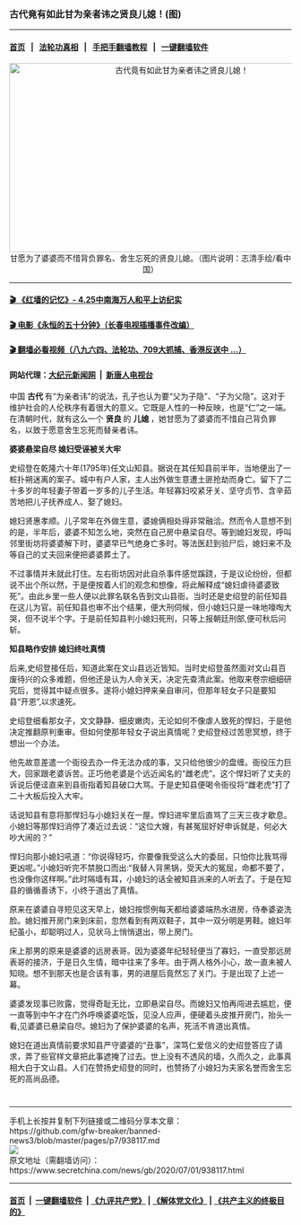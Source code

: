 ### 古代竟有如此甘为亲者讳之贤良儿媳！(图)
------------------------

#### [首页](https://github.com/gfw-breaker/banned-news3/blob/master/README.md) &nbsp;&nbsp;|&nbsp;&nbsp; [法轮功真相](https://github.com/begood0513/basic/blob/master/README.md)  &nbsp;&nbsp;|&nbsp;&nbsp; [手把手翻墙教程](https://github.com/gfw-breaker/guides/wiki)  &nbsp;&nbsp;|&nbsp;&nbsp; [一键翻墙软件](https://github.com/gfw-breaker/nogfw/blob/master/README.md)  



<div class="article_right" style="fone-color:#000">
 <p style="text-align:center">
  <img alt="古代竟有如此甘为亲者讳之贤良儿媳！" src="https://img3.secretchina.com/pic/2020/6-29/p2721601a839545226-ss.jpg" style="height:337px; width:600px"/>
  <br>
   甘愿为了婆婆而不惜背负罪名、舍生忘死的贤良儿媳。（图片说明：志清手绘/看中国）
   <span id="hideid" name="hideid" style="color:red;display:none;">
    <span href="https://www.secretchina.com">
    </span>
   </span>
  </br>
 </p>
 <div id="txt-mid1-t21-2017">
  

---

#### [ 🎬  《红墙的记忆》- 4.25中南海万人和平上访纪实](http://141.164.39.94:10000/videos/legend/425.html)

#### [ 🎬  电影《永恒的五十分钟》（长春电视插播事件改编） ](http://141.164.39.94:10000/videos/news/ComingForYou-2.html)

#### [ 🎬  翻墙必看视频（八九六四、法轮功、709大抓捕、香港反送中 ...）](https://github.com/gfw-breaker/links/blob/master/banned.md)

#### 网站代理：[大纪元新闻网](http://167.172.10.89:10080/gb/) &nbsp;|&nbsp; [新唐人电视台](http://167.172.10.89:8808/gb/)


  </div>
 </div>
 <p>
  中国
  <span href="https://zh.wikipedia.org/wiki/%E5%8F%A4%E4%BB%A3%E5%8F%B2">
   <strong>
    古代
   </strong>
  </span>
  有“为亲者讳”的说法，孔子也认为要“父为子隐”、“子为父隐”。这对于维护社会的人伦秩序有着很大的意义。它既是人性的一种反映，也是“仁”之一端。在清朝时代，就有这么一个
  <span href="https://zh.m.wiktionary.org/zh-hans/%E8%B4%A4%E8%89%AF">
   <strong>
    贤良
   </strong>
  </span>
  的
  <span href="https://zh.wikipedia.org/wiki/%E5%85%92%E5%AA%B3">
   <strong>
    儿媳
   </strong>
  </span>
  ，她甘愿为了婆婆而不惜自己背负罪名，以致于愿意舍生忘死而替亲者讳。
  <span id="hideid" name="hideid" style="color:red;display:none;">
   <span href="https://www.secretchina.com">
   </span>
  </span>
 </p>
 <p>
  <strong>
   婆婆悬梁自尽 媳妇受诬被关大牢
  </strong>
 </p>
 <p>
  史绍登在乾隆六十年(1795年)任文山知县。据说在其任知县前半年，当地便出了一桩扑朔迷离的案子。城中有户人家，主人出外做生意遭土匪抢劫而身亡。留下了二十多岁的年轻妻子带着一岁多的儿子生活。年轻寡妇咬紧牙关、坚守贞节、含辛茹苦地把儿子抚养成人、娶了媳妇。
 </p>
 <p>
  媳妇贤惠孝顺。儿子常年在外做生意，婆媳俩相处得非常融洽。然而令人意想不到的是，半年后，婆婆不知怎么地，突然在自己房中悬梁自尽。等到媳妇发现，呼叫邻里街坊将婆婆解下时，婆婆早已气绝身亡多时。等法医赶到验尸后，媳妇来不及等自己的丈夫回来便把婆婆葬土了。
 </p>
 <p>
  不过事情并未就此打住。左右街坊因对此自杀事件感觉蹊跷，于是议论纷纷，但都说不出个所以然，于是便按着人们的观念和想像，将此解释成“媳妇虐待婆婆致死”。由此乡里一些人便以此罪名联名告到文山县衙。当时还是史绍登的前任知县在这儿为官。前任知县也审不出个结果，便大刑伺候，但小媳妇只是一味地嚎啕大哭，但不说半个字。于是前任知县判小媳妇死刑，只等上报朝廷刑部,便可秋后问斩。
 </p>
 <p>
  <strong>
   知县略作安排 媳妇终吐真情
  </strong>
 </p>
 <center>
  <div style="max-width: 632px;height:180px; display: none; text-align: center; margin: 0 auto; overflow: hidden;overflow-x: hidden;">
   <div id="taboola-midarticle-thumbnails" style="max-width: 632px;height:180px;overflow: hidden;overflow-x: hidden;">
   </div>
  </div>
  <div>
   <center>
    <div id="div-gpt-ad-1589559869784-0">
    </div>
   </center>
  </div>
 </center>
 <p>
  后来,史绍登接任后，知道此案在文山县远近皆知。当时史绍登虽然面对文山县百废待兴的众多难题，但他还是认为人命关天，决定先查清此案。他取来卷宗细细研究后，觉得其中疑点很多。遂将小媳妇押来亲自审问，但那年轻女子只是要知县“开恩”,以求速死。
 </p>
 <center>
  <div style="max-width: 632px;height:180px; display: none; text-align: center; margin: 0 auto; overflow: hidden;overflow-x: hidden;">
   <div id="taboola-midarticle-thumbnails" style="max-width: 632px;height:180px;overflow: hidden;overflow-x: hidden;">
   </div>
  </div>
  <div>
   <center>
    <div id="div-gpt-ad-1589559869784-0">
    </div>
   </center>
  </div>
 </center>
 <p>
  史绍登细看那女子，文文静静、细皮嫩肉，无论如何不像虐人致死的悍妇，于是他决定推翻原判重审。但如何使那年轻女子说出真情呢？史绍登经过苦思冥想，终于想出一个办法。
 </p>
 <center>
  <div style="max-width: 632px;height:180px; display: none; text-align: center; margin: 0 auto; overflow: hidden;overflow-x: hidden;">
   <div id="taboola-midarticle-thumbnails" style="max-width: 632px;height:180px;overflow: hidden;overflow-x: hidden;">
   </div>
  </div>
  <div>
   <center>
    <div id="div-gpt-ad-1589559869784-0">
    </div>
   </center>
  </div>
 </center>
 <p>
  他先故意差遣一个衙役去办一件无法办成的事，又只给他很少的盘缠。衙役压力巨大，回家跟老婆诉苦。正巧他老婆是个远近闻名的“雌老虎”。这个悍妇听了丈夫的诉说后便迳直来到县衙指着知县破口大骂。于是史知县便喝令衙役将“雌老虎”打了二十大板后投入大牢。
 </p>
 <center>
  <div style="max-width: 632px;height:180px; display: none; text-align: center; margin: 0 auto; overflow: hidden;overflow-x: hidden;">
   <div id="taboola-midarticle-thumbnails" style="max-width: 632px;height:180px;overflow: hidden;overflow-x: hidden;">
   </div>
  </div>
  <div>
   <center>
    <div id="div-gpt-ad-1589559869784-0">
    </div>
   </center>
  </div>
 </center>
 <p>
  话说知县有意将那悍妇与小媳妇关在一屋。悍妇进牢里后直骂了三天三夜才歇息。小媳妇等那悍妇消停了凑近过去说：“这位大嫂，有甚冤屈好好申诉就是，何必大吵大闹的？”
 </p>
 <center>
  <div style="max-width: 632px;height:180px; display: none; text-align: center; margin: 0 auto; overflow: hidden;overflow-x: hidden;">
   <div id="taboola-midarticle-thumbnails" style="max-width: 632px;height:180px;overflow: hidden;overflow-x: hidden;">
   </div>
  </div>
  <div>
   <center>
    <div id="div-gpt-ad-1589559869784-0">
    </div>
   </center>
  </div>
 </center>
 <center>
  <ins class="adsbygoogle" data-ad-client="ca-pub-1276641434651360" data-ad-format="fluid" data-ad-layout="in-article" data-ad-slot="3646767294" style="display:block; text-align:center;">
  </ins>
 </center>
 <p>
  悍妇向那小媳妇吼道：“你说得轻巧，你要像我受这么大的委屈，只怕你比我骂得更凶呢。”小媳妇听完不禁脱口而出:“我替人背黑锅，受天大的冤屈，命都不要了，也没像你这样啊。”此时隔墙有耳，小媳妇的话全被知县派来的人听去了。于是在知县的循循善诱下，小终于道出了真情。
 </p>
 <center>
  <div style="max-width: 632px;height:180px; display: none; text-align: center; margin: 0 auto; overflow: hidden;overflow-x: hidden;">
   <div id="taboola-midarticle-thumbnails" style="max-width: 632px;height:180px;overflow: hidden;overflow-x: hidden;">
   </div>
  </div>
  <div>
   <center>
    <div id="div-gpt-ad-1589559869784-0">
    </div>
   </center>
  </div>
 </center>
 <p>
  原来在婆婆自寻短见这天早上，媳妇按惯例每天都给婆婆端热水进房，侍奉婆姿洗脸。媳妇推开房门来到床前，忽然看到有两双鞋子，其中一双分明是男鞋。媳妇年纪虽小，却聪明过人，见状马上悄悄退出，带上房门。
 </p>
 <center>
  <div style="max-width: 632px;height:180px; display: none; text-align: center; margin: 0 auto; overflow: hidden;overflow-x: hidden;">
   <div id="taboola-midarticle-thumbnails" style="max-width: 632px;height:180px;overflow: hidden;overflow-x: hidden;">
   </div>
  </div>
  <div>
   <center>
    <div id="div-gpt-ad-1589559869784-0">
    </div>
   </center>
  </div>
 </center>
 <p>
  床上那男的原来是婆婆的远房表哥。因为婆婆年纪轻轻便当了寡妇，一直受那远房表哥的接济，于是日久生情，暗中往来了多年。由于两人格外小心，故一直未被人知晓。想不到那天也是合该有事，男的进屋后竟然忘了关门。于是出现了上述一幕。
 </p>
 <center>
  <div style="max-width: 632px;height:180px; display: none; text-align: center; margin: 0 auto; overflow: hidden;overflow-x: hidden;">
   <div id="taboola-midarticle-thumbnails" style="max-width: 632px;height:180px;overflow: hidden;overflow-x: hidden;">
   </div>
  </div>
  <div>
   <center>
    <div id="div-gpt-ad-1589559869784-0">
    </div>
   </center>
  </div>
 </center>
 <p>
  婆婆发现事已败露，觉得奇耻无比，立即悬梁自尽。而媳妇又怕再闯进去尴尬，便一直等到中午才在门外呼唤婆婆吃饭，见没人应声，便硬着头皮推开房门，抬头一看,见婆婆已悬梁自尽。媳妇为了保护婆婆的名声，死活不肯道出真情。
 </p>
 <center>
  <div style="max-width: 632px;height:180px; display: none; text-align: center; margin: 0 auto; overflow: hidden;overflow-x: hidden;">
   <div id="taboola-midarticle-thumbnails" style="max-width: 632px;height:180px;overflow: hidden;overflow-x: hidden;">
   </div>
  </div>
  <div>
   <center>
    <div id="div-gpt-ad-1589559869784-0">
    </div>
   </center>
  </div>
 </center>
 <p>
  媳妇在道出真情前要求知县严守婆婆的“丑事”，深笃仁爱信义的史绍登答应了请求，弄了些官样文章把此事遮掩了过去。世上没有不透风的墙，久而久之，此事真相大白于文山县。人们在赞扬史绍登的同时，也赞扬了小媳妇为夫家名誉而舍生忘死的高尚品德。
  <center>
   <div style="max-width: 632px;height:180px; display: none; text-align: center; margin: 0 auto; overflow: hidden;overflow-x: hidden;">
    <div id="taboola-midarticle-thumbnails" style="max-width: 632px;height:180px;overflow: hidden;overflow-x: hidden;">
    </div>
   </div>
   <div>
    <center>
     <div id="div-gpt-ad-1589559869784-0">
     </div>
    </center>
   </div>
  </center>
  <center>
   <div>
    <div id="txt-mid2-t22-2017" style="display: block;  max-height: 351px;  overflow: hidden;">
     <div id="SC-21">
     </div>
    </div>
   </div>
  </center>
  <div style="padding-top:12px;">
  </div>
 </p>
</div>

<hr/>
手机上长按并复制下列链接或二维码分享本文章：<br/>
https://github.com/gfw-breaker/banned-news3/blob/master/pages/p7/938117.md <br/>
<a href='https://github.com/gfw-breaker/banned-news3/blob/master/pages/p7/938117.md'><img src='https://github.com/gfw-breaker/banned-news3/blob/master/pages/p7/938117.md.png'/></a> <br/>
原文地址（需翻墙访问）：https://www.secretchina.com/news/gb/2020/07/01/938117.html


------------------------
#### [首页](https://github.com/gfw-breaker/banned-news3/blob/master/README.md) &nbsp;|&nbsp; [一键翻墙软件](https://github.com/gfw-breaker/nogfw/blob/master/README.md) &nbsp;| [《九评共产党》](https://github.com/gfw-breaker/9ping.md/blob/master/README.md#九评之一评共产党是什么) | [《解体党文化》](https://github.com/gfw-breaker/jtdwh.md/blob/master/README.md) | [《共产主义的终极目的》](https://github.com/gfw-breaker/gczydzjmd.md/blob/master/README.md)


<img src='http://gfw-breaker.win/banned-news3/pages/p7/938117.md' width='0px' height='0px'/>